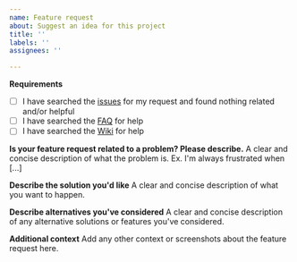 ```yaml
---
name: Feature request
about: Suggest an idea for this project
title: ''
labels: ''
assignees: ''

---
```


**Requirements**

<!-- ⚠️ !!!
If you are unsure what you are reporting is an issue or
it's a general question please go to the gitter chat instead: https://gitter.im/ryanoasis/nerd-fonts
⚠️ !!! -->


<!-- ⚠️ !!! Issues not filled out with the template will be closed straight away and will only be responded to once filled properly ⚠️ !!! -->
<!--- By posting an issue you acknowledge the following: -->

- [ ] I have searched the [issues](https://github.com/ryanoasis/nerd-fonts/issues) for my request and found nothing related and/or helpful
- [ ] I have searched the [FAQ](https://github.com/ryanoasis/nerd-fonts/wiki/FAQ-and-Troubleshooting) for help
- [ ] I have searched the [Wiki](https://github.com/ryanoasis/nerd-fonts/wiki) for help

**Is your feature request related to a problem? Please describe.**
A clear and concise description of what the problem is. Ex. I'm always frustrated when [...]

**Describe the solution you'd like**
A clear and concise description of what you want to happen.

**Describe alternatives you've considered**
A clear and concise description of any alternative solutions or features you've considered.

**Additional context**
Add any other context or screenshots about the feature request here.
